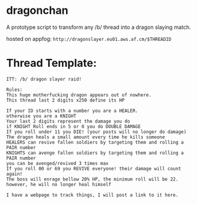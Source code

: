 dragonchan
==========

A prototype script to transform any /b/ thread into a dragon slaying match.

hosted on appfog:
`http://dragonslayer.eu01.aws.af.cm/$THREADID`


Thread Template:
================
```
ITT: /b/ dragon slayer raid!

Rules:
This huge motherfucking dragon appears out of nowhere.
This thread last 2 digits x250 define its HP

If your ID starts with a number you are a HEALER.
otherwise you are a KNIGHT
Your last 2 digits represent the damage you do
if KNIGHT Roll ends in 5 or 0 you do DOUBLE DAMAGE
If you roll under 11 you DIE! (your posts will no longer do damage)
The dragon heals a small amount every time he kills someone
HEALERS can revive fallen soldiers by targeting them and rolling a PAIR number
KNIGHTS can avenge fallen soldiers by targeting them and rolling a PAIR number
you can be avenged/revived 3 times max
If you roll 00 or 69 you REVIVE everyone! their damage will count again!
The boss will enrage bellow 20% HP, the minimum roll will be 22. however, he will no longer heal himself

I have a webpage to track things, I will post a link to it here.
```

